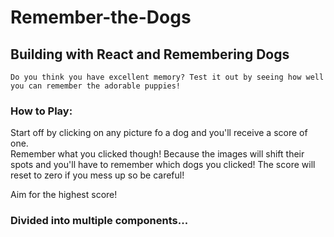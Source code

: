 # Remember-the-Dogs

## Building with React and Remembering Dogs

    Do you think you have excellent memory? Test it out by seeing how well you can remember the adorable puppies!
    
### How to Play:
  Start off by clicking on any picture fo a dog and you'll receive a score of one.   
  Remember what you clicked though! Because the images will shift their spots and you'll have to remember which dogs you clicked!
  The score will reset to zero if you mess up so be careful!
  
  Aim for the highest score!

### Divided into multiple components...


